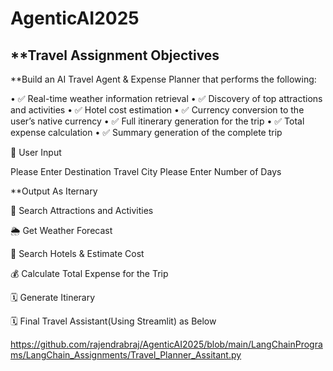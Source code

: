 # AgenticAI2025

##  **Travel Assignment Objectives

**Build an AI Travel Agent & Expense Planner that performs the following:


•	✅ Real-time weather information retrieval
•	✅ Discovery of top attractions and activities
•	✅ Hotel cost estimation
•	✅ Currency conversion to the user’s native currency
•	✅ Full itinerary generation for the trip
•	✅ Total expense calculation
•	✅ Summary generation of the complete trip


🧍 User Input

Please Enter Destination Travel City
Please Enter Number of Days

**Output As Iternary

📍 Search Attractions and Activities

🌦️ Get Weather Forecast

🏨 Search Hotels & Estimate Cost

💰 Calculate Total Expense for the Trip

🗓️ Generate Itinerary


🗓️ Final Travel Assistant(Using Streamlit) as Below 

https://github.com/rajendrabraj/AgenticAI2025/blob/main/LangChainPrograms/LangChain_Assignments/Travel_Planner_Assitant.py





